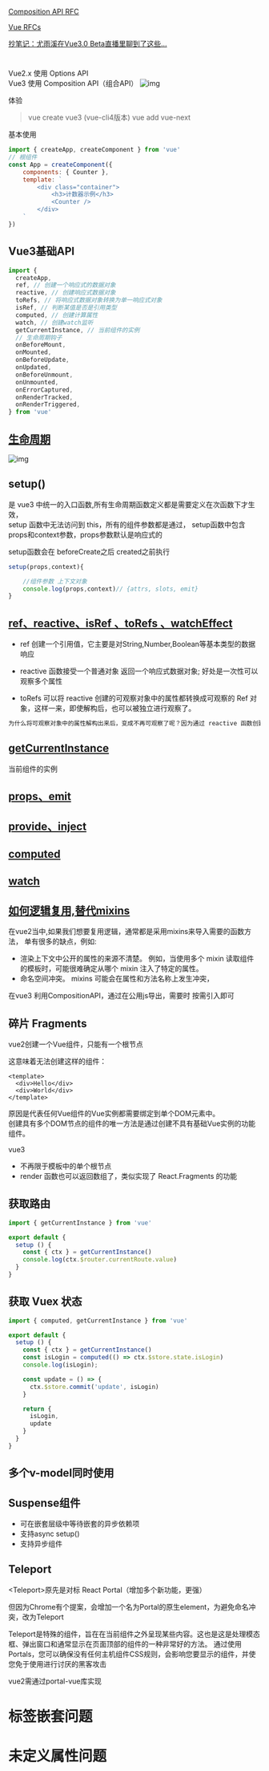 [Composition API RFC](https://composition-api.vuejs.org/#summary)


[Vue RFCs](https://github.com/vuejs/rfcs/blob/function-apis/active-rfcs)

[抄笔记：尤雨溪在Vue3.0 Beta直播里聊到了这些…](https://juejin.im/post/5e9f6b3251882573a855cd52)

# 
Vue2.x 使用 Options API   
Vue3 使用 Composition API（组合API）
![img](/src/assets/optionsAPI_compositionAPI.jpg)


体验
>vue create vue3 (vue-cli4版本)
>vue add vue-next 

基本使用
```js
import { createApp, createComponent } from 'vue'
// 根组件
const App = createComponent({
    components: { Counter },
    template: `
        <div class="container">
            <h3>计数器示例</h3>
            <Counter />
        </div>
    `
})
```



## Vue3基础API
```js
import {
  createApp,
  ref, // 创建一个响应式的数据对象
  reactive, // 创建响应式数据对象
  toRefs, // 将响应式数据对象转换为单一响应式对象
  isRef, // 判断某值是否是引用类型
  computed, // 创建计算属性
  watch, // 创建watch监听
  getCurrentInstance, // 当前组件的实例
  // 生命周期钩子
  onBeforeMount,
  onMounted,
  onBeforeUpdate,
  onUpdated,
  onBeforeUnmount,
  onUnmounted,
  onErrorCaptured,
  onRenderTracked,
  onRenderTriggered,
} from 'vue'

```

## [生命周期](/src/components/LifeCycle)
![img](/src/assets/hook.jpg)


## setup()
是 vue3 中统一的入口函数,所有生命周期函数定义都是需要定义在次函数下才生效，  
setup 函数中无法访问到 this，所有的组件参数都是通过， 
setup函数中包含props和context参数，props参数默认是响应式的

setup函数会在 beforeCreate之后 created之前执行
```js
setup(props,context){

    //组件参数 上下文对象
    console.log(props,context)// {attrs, slots, emit}
} 
```

## [ref、reactive、isRef 、toRefs 、watchEffect](/src/components/Reactive)
* ref 创建一个引用值，它主要是对String,Number,Boolean等基本类型的数据响应

* reactive 函数接受一个普通对象 返回一个响应式数据对象; 好处是一次性可以观察多个属性

* toRefs 可以将 reactive 创建的可观察对象中的属性都转换成可观察的 Ref 对象，这样一来，即使解构后，也可以被独立进行观察了。

```html
为什么将可观察对象中的属性解构出来后，变成不再可观察了呢？因为通过 reactive 函数创建的可观察对象，内部的属性本身并不是可观察类型的，对他们访问和观察其实都是通过Proxy代理访问来实现的。如果将这些属性解构，这些属性就不再通过原对象的代理来访问了，就无法再进行观察。
```

## [getCurrentInstance](/src/components/GetCurrentInstance)
当前组件的实例


## [props、emit](/src/components/Props_Emit)

## [provide、inject](/src/components/Provide_Inject)

## [computed](/src/components/Computed)

## [watch](/src/components/Watch)

## [如何逻辑复用,替代mixins](/src/components/Mixins)
在vue2当中,如果我们想要复用逻辑，通常都是采用mixins来导入需要的函数方法，
单有很多的缺点，例如:
* 渲染上下文中公开的属性的来源不清楚。 例如，当使用多个 mixin 读取组件的模板时，可能很难确定从哪个 mixin 注入了特定的属性。
* 命名空间冲突。 mixins 可能会在属性和方法名称上发生冲突，

在vue3 利用CompositionAPI，通过在公用js导出，需要时 按需引入即可

## 碎片 Fragments
vue2创建一个Vue组件，只能有一个根节点

这意味着无法创建这样的组件：
```vue
<template>
  <div>Hello</div>
  <div>World</div>
</template>
```
原因是代表任何Vue组件的Vue实例都需要绑定到单个DOM元素中。  
创建具有多个DOM节点的组件的唯一方法是通过创建不具有基础Vue实例的功能组件。

vue3 
* 不再限于模板中的单个根节点
* render 函数也可以返回数组了，类似实现了 React.Fragments 的功能 

## 获取路由
```js
import { getCurrentInstance } from 'vue'

export default {
  setup () {
    const { ctx } = getCurrentInstance()
    console.log(ctx.$router.currentRoute.value)
  }
}
```

## 获取 Vuex 状态
```js
import { computed, getCurrentInstance } from 'vue'

export default {
  setup () {
    const { ctx } = getCurrentInstance()
    const isLogin = computed(() => ctx.$store.state.isLogin)
    console.log(isLogin);

    const update = () => {
      ctx.$store.commit('update', isLogin)
    }

    return {
      isLogin,
      update
    }
  }
}
```


## 多个v-model同时使用

## Suspense组件
* 可在嵌套层级中等待嵌套的异步依赖项
* 支持async setup()
* 支持异步组件


## Teleport
\<Teleport\>原先是对标 React Portal（增加多个新功能，更强）

但因为Chrome有个提案，会增加一个名为Portal的原生element，为避免命名冲突，改为Teleport

Teleport是特殊的组件，旨在在当前组件之外呈现某些内容。这也是这是处理模态框、弹出窗口和通常显示在页面顶部的组件的一种非常好的方法。
通过使用Portals，您可以确保没有任何主机组件CSS规则，会影响您要显示的组件，并使您免于使用进行讨厌的黑客攻击

vue2需通过portal-vue库实现

# 标签嵌套问题

# 未定义属性问题

